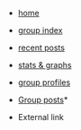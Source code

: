 - [home](README.md)
- [group index](INDEX.md)
- [recent posts](recentposts.md)
- [stats & graphs](stats.md)
- [group profiles](profiles.md)

- [Group posts](https://ransomposts.mousqueton.io)*





* External link
